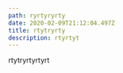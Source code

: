 ```yaml
---
path: ryrtyryrty
date: 2020-02-09T21:12:04.497Z
title: rtytryrty
description: rtyrtyt
---
```

rtytryrtyrtyrt
